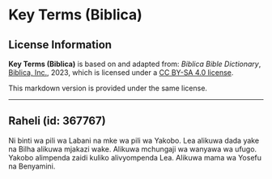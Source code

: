 # Key Terms (Biblica)

## License Information

**Key Terms (Biblica)** is based on and adapted from: _Biblica Bible Dictionary_, [Biblica, Inc.](https://www.biblica.com/), 2023, which is licensed under a [CC BY-SA 4.0 license](https://creativecommons.org/licenses/by-sa/4.0/legalcode.en).

This markdown version is provided under the same license.



--------------------------------

## Raheli (id: 367767)

Ni binti wa pili wa Labani na mke wa pili wa Yakobo. Lea alikuwa dada yake na Bilha alikuwa mjakazi wake. Alikuwa mchungaji wa wanyawa wa ufugo. Yakobo alimpenda zaidi kuliko alivyompenda Lea. Alikuwa mama wa Yosefu na Benyamini.



